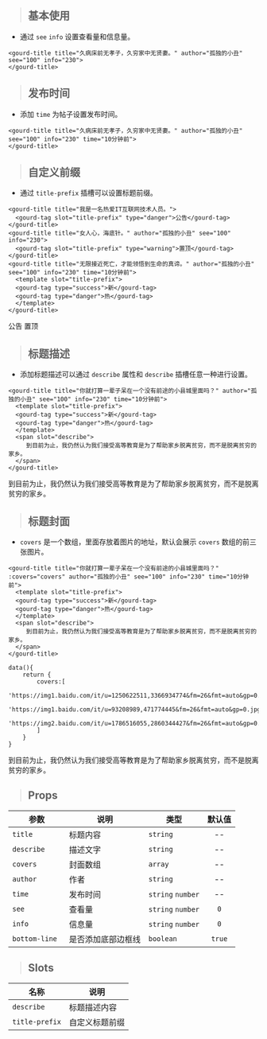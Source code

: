 <div id="gourd">

> ## 基本使用

- 通过 `see` `info` 设置查看量和信息量。

```
<gourd-title title="久病床前无孝子，久穷家中无贤妻。" author="孤独的小丑" see="100" info="230">
</gourd-title>
```

<output data-lang="output">

<gourd-title title="久病床前无孝子，久穷家中无贤妻。" author="孤独的小丑" see="100" info="230">
</gourd-title>

</output>

> ## 发布时间

- 添加 `time` 为帖子设置发布时间。 

```
<gourd-title title="久病床前无孝子，久穷家中无贤妻。" author="孤独的小丑" see="100" info="230" time="10分钟前">
</gourd-title>
```

<output data-lang="output">

<gourd-title title="少小离家老大回，乡音无改鬓毛衰。" author="孤独的小丑" see="100" info="230" time="10分钟前">
</gourd-title>

</output>

> ## 自定义前缀

- 通过 `title-prefix` 插槽可以设置标题前缀。

```
<gourd-title title="我是一名热爱IT互联网技术人员。">
  <gourd-tag slot="title-prefix" type="danger">公告</gourd-tag>
</gourd-title>
<gourd-title title="女人心，海底针。" author="孤独的小丑" see="100" info="230">
  <gourd-tag slot="title-prefix" type="warning">置顶</gourd-tag>
</gourd-title>
<gourd-title title="无限接近死亡，才能领悟到生命的真谛。" author="孤独的小丑" see="100" info="230" time="10分钟前">
  <template slot="title-prefix">
  <gourd-tag type="success">新</gourd-tag>
  <gourd-tag type="danger">热</gourd-tag>
  </template>
</gourd-title>
```

<output data-lang="output">

<gourd-title title="我是一名热爱IT互联网技术人员。">
  <gourd-tag slot="title-prefix" type="danger">公告</gourd-tag>
</gourd-title>
<gourd-title title="女人心，海底针。" author="孤独的小丑" see="100" info="230">
  <gourd-tag slot="title-prefix" type="warning">置顶</gourd-tag>
</gourd-title>
<gourd-title title="无限接近死亡，才能领悟到生命的真谛。" author="孤独的小丑" see="100" info="230" time="10分钟前">
  <template slot="title-prefix">
  <gourd-tag type="success">新</gourd-tag>
  <gourd-tag type="danger">热</gourd-tag>
  </template>
</gourd-title>

</output>


> ## 标题描述

- 添加标题描述可以通过 `describe` 属性和 `describe` 插槽任意一种进行设置。

```
<gourd-title title="你就打算一辈子呆在一个没有前途的小县城里面吗？" author="孤独的小丑" see="100" info="230" time="10分钟前">
  <template slot="title-prefix">
  <gourd-tag type="success">新</gourd-tag>
  <gourd-tag type="danger">热</gourd-tag>
  </template>
  <span slot="describe">
	 到目前为止，我仍然认为我们接受高等教育是为了帮助家乡脱离贫穷，而不是脱离贫穷的家乡。
  </span>
</gourd-title>
```

<output data-lang="output">

<gourd-title title="你就打算一辈子呆在一个没有前途的小县城里面吗？" author="孤独的小丑" see="100" info="230" time="10分钟前">
  <template slot="title-prefix">
  <gourd-tag type="success">新</gourd-tag>
  <gourd-tag type="danger">热</gourd-tag>
  </template>
  <span slot="describe">
	 到目前为止，我仍然认为我们接受高等教育是为了帮助家乡脱离贫穷，而不是脱离贫穷的家乡。
  </span>
</gourd-title>

</output>

> ## 标题封面

- `covers` 是一个数组，里面存放着图片的地址，默认会展示 `covers` 数组的前三张图片。

```
<gourd-title title="你就打算一辈子呆在一个没有前途的小县城里面吗？" :covers="covers" author="孤独的小丑" see="100" info="230" time="10分钟前">
  <template slot="title-prefix">
  <gourd-tag type="success">新</gourd-tag>
  <gourd-tag type="danger">热</gourd-tag>
  </template>
  <span slot="describe">
	 到目前为止，我仍然认为我们接受高等教育是为了帮助家乡脱离贫穷，而不是脱离贫穷的家乡。
  </span>
</gourd-title>
```

```
data(){
	return {
		covers:[
			'https://img1.baidu.com/it/u=1250622511,3366934774&fm=26&fmt=auto&gp=0.jpg',
			'https://img1.baidu.com/it/u=93208989,471774445&fm=26&fmt=auto&gp=0.jpg',
			'https://img2.baidu.com/it/u=1786516055,2860344427&fm=26&fmt=auto&gp=0.jpg'
		]
	}
}
```

<output data-lang="output">

<gourd-title title="你就打算一辈子呆在一个没有前途的小县城里面吗？" :covers="covers" author="孤独的小丑" see="100" info="230" time="10分钟前">
  <template slot="title-prefix">
  <gourd-tag type="success">新</gourd-tag>
  <gourd-tag type="danger">热</gourd-tag>
  </template>
  <span slot="describe">
	 到目前为止，我仍然认为我们接受高等教育是为了帮助家乡脱离贫穷，而不是脱离贫穷的家乡。
  </span>
</gourd-title>

</output>

> ## Props

| 参数 | 说明 | 类型 | 默认值 |
| --- | --- | --- | :---: |
| `title` | 标题内容 | `string` | -- |
| `describe` | 描述文字 | `string` | -- |
| `covers` | 封面数组 | `array` | -- |
| `author` | 作者 | `string` | -- |
| `time` | 发布时间 | `string` `number` | -- |
| `see` | 查看量 | `string` `number` | `0` |
| `info` | 信息量 | `string` `number` | `0` |
| `bottom-line `| 是否添加底部边框线 | `boolean` | `true` |

> ## Slots

| 名称 | 说明 |
| -- | -- |
| `describe` | 标题描述内容 |
| `title-prefix` | 自定义标题前缀 |

</div>